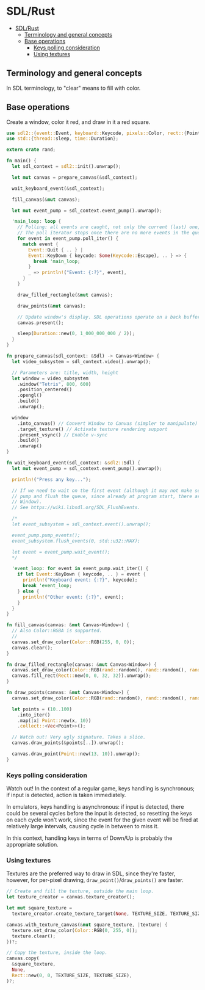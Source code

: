 # SDL/Rust
- [SDL/Rust](#sdlrust)
  - [Terminology and general concepts](#terminology-and-general-concepts)
  - [Base operations](#base-operations)
    - [Keys polling consideration](#keys-polling-consideration)
    - [Using textures](#using-textures)

## Terminology and general concepts

In SDL terminology, to "clear" means to fill with color.

## Base operations

Create a window, color it red, and draw in it a red square.

```rust
use sdl2::{event::Event, keyboard::Keycode, pixels::Color, rect::{Point, Rect}, render::Canvas, video::Window, Sdl};
use std::{thread::sleep, time::Duration};

extern crate rand;

fn main() {
  let sdl_context = sdl2::init().unwrap();

  let mut canvas = prepare_canvas(&sdl_context);

  wait_keyboard_event(&sdl_context);

  fill_canvas(&mut canvas);

  let mut event_pump = sdl_context.event_pump().unwrap();

  'main_loop: loop {
    // Polling: all events are caught, not only the current (last) one, e.g. KeyDown->KeyUp.
    // The poll iterator stops once there are no more events in the queue.
    for event in event_pump.poll_iter() {
      match event {
        Event::Quit { .. } |
        Event::KeyDown { keycode: Some(Keycode::Escape), .. } => {
          break 'main_loop;
        }
        _ => println!("Event: {:?}", event),
      }
    }

    draw_filled_rectangle(&mut canvas);

    draw_points(&mut canvas);

    // Update window's display. SDL operations operate on a back buffer, so this is required.
    canvas.present();

    sleep(Duration::new(0, 1_000_000_000 / 2));
  }
}

fn prepare_canvas(sdl_context: &Sdl) -> Canvas<Window> {
  let video_subsystem = sdl_context.video().unwrap();

  // Parameters are: title, width, height
  let window = video_subsystem
    .window("Tetris", 800, 600)
    .position_centered()
    .opengl()
    .build()
    .unwrap();

  window
    .into_canvas() // Convert Window to Canvas (simpler to manipulate)
    .target_texture() // Activate texture rendering support
    .present_vsync() // Enable v-sync
    .build()
    .unwrap()
}

fn wait_keyboard_event(sdl_context: &sdl2::Sdl) {
  let mut event_pump = sdl_context.event_pump().unwrap();

  println!("Press any key...");

  // If we need to wait on the first event (although it may not make sense), we'd first need to
  // pump and flush the queue, since already at program start, there are several events (mainly,
  // Window).
  // See https://wiki.libsdl.org/SDL_FlushEvents.

  /*
  let event_subsystem = sdl_context.event().unwrap();

  event_pump.pump_events();
  event_subsystem.flush_events(0, std::u32::MAX);

  let event = event_pump.wait_event();
  */

  'event_loop: for event in event_pump.wait_iter() {
    if let Event::KeyDown { keycode, .. } = event {
      println!("Keyboard event: {:?}", keycode);
      break 'event_loop;
    } else {
      println!("Other event: {:?}", event);
    }
  }
}

fn fill_canvas(canvas: &mut Canvas<Window>) {
  // Also Color::RGBA is supported.
  //
  canvas.set_draw_color(Color::RGB(255, 0, 0));
  canvas.clear();
}

fn draw_filled_rectangle(canvas: &mut Canvas<Window>) {
  canvas.set_draw_color(Color::RGB(rand::random(), rand::random(), rand::random()));
  canvas.fill_rect(Rect::new(0, 0, 32, 32)).unwrap();
}

fn draw_points(canvas: &mut Canvas<Window>) {
  canvas.set_draw_color(Color::RGB(rand::random(), rand::random(), rand::random()));

  let points = (10..100)
    .into_iter()
    .map(|x| Point::new(x, 10))
    .collect::<Vec<Point>>();

  // Watch out! Very ugly signature. Takes a slice.
  canvas.draw_points(&points[..]).unwrap();

  canvas.draw_point(Point::new(13, 10)).unwrap();
}
```

### Keys polling consideration

Watch out! In the context of a regular game, keys handling is synchronous; if input is detected, action is taken immediately.

In emulators, keys handling is asynchronous: if input is detected, there could be several cycles before the input is detected, so resetting the keys on each cycle won't work, since the event for the given event will be fired at relatively large intervals, causing cycle in between to miss it.

In this context, handling keys in terms of Down/Up is probably the appropriate solution.

### Using textures

Textures are the preferred way to draw in SDL, since they're faster, however, for per-pixel drawing, `draw_point()`/`draw_points()` are faster.

```rust
// Create and fill the texture, outside the main loop.
let texture_creator = canvas.texture_creator();

let mut square_texture =
  texture_creator.create_texture_target(None, TEXTURE_SIZE, TEXTURE_SIZE)?;

canvas.with_texture_canvas(&mut square_texture, |texture| {
  texture.set_draw_color(Color::RGB(0, 255, 0));
  texture.clear();
})?;

// Copy the texture, inside the loop.
canvas.copy(
  &square_texture,
  None,
  Rect::new(0, 0, TEXTURE_SIZE, TEXTURE_SIZE),
)?;
```

